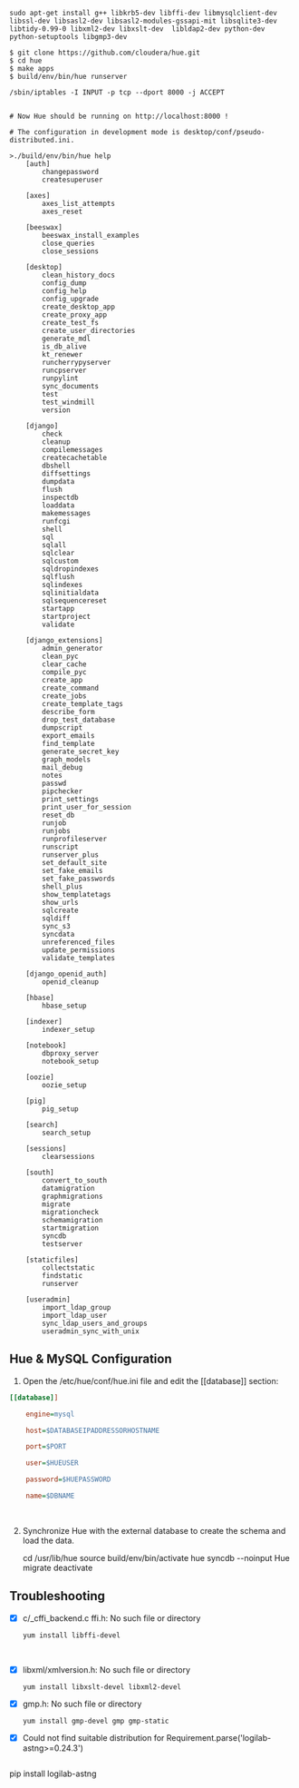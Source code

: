 
```
sudo apt-get install g++ libkrb5-dev libffi-dev libmysqlclient-dev libssl-dev libsasl2-dev libsasl2-modules-gssapi-mit libsqlite3-dev libtidy-0.99-0 libxml2-dev libxslt-dev  libldap2-dev python-dev python-setuptools libgmp3-dev

$ git clone https://github.com/cloudera/hue.git
$ cd hue
$ make apps
$ build/env/bin/hue runserver

/sbin/iptables -I INPUT -p tcp --dport 8000 -j ACCEPT


# Now Hue should be running on http://localhost:8000 !

# The configuration in development mode is desktop/conf/pseudo-distributed.ini.
```

```
>./build/env/bin/hue help
	[auth]
		changepassword
		createsuperuser

	[axes]
		axes_list_attempts
		axes_reset

	[beeswax]
		beeswax_install_examples
		close_queries
		close_sessions

	[desktop]
		clean_history_docs
		config_dump
		config_help
		config_upgrade
		create_desktop_app
		create_proxy_app
		create_test_fs
		create_user_directories
		generate_mdl
		is_db_alive
		kt_renewer
		runcherrypyserver
		runcpserver
		runpylint
		sync_documents
		test
		test_windmill
		version

	[django]
		check
		cleanup
		compilemessages
		createcachetable
		dbshell
		diffsettings
		dumpdata
		flush
		inspectdb
		loaddata
		makemessages
		runfcgi
		shell
		sql
		sqlall
		sqlclear
		sqlcustom
		sqldropindexes
		sqlflush
		sqlindexes
		sqlinitialdata
		sqlsequencereset
		startapp
		startproject
		validate

	[django_extensions]
		admin_generator
		clean_pyc
		clear_cache
		compile_pyc
		create_app
		create_command
		create_jobs
		create_template_tags
		describe_form
		drop_test_database
		dumpscript
		export_emails
		find_template
		generate_secret_key
		graph_models
		mail_debug
		notes
		passwd
		pipchecker
		print_settings
		print_user_for_session
		reset_db
		runjob
		runjobs
		runprofileserver
		runscript
		runserver_plus
		set_default_site
		set_fake_emails
		set_fake_passwords
		shell_plus
		show_templatetags
		show_urls
		sqlcreate
		sqldiff
		sync_s3
		syncdata
		unreferenced_files
		update_permissions
		validate_templates

	[django_openid_auth]
		openid_cleanup

	[hbase]
		hbase_setup

	[indexer]
		indexer_setup

	[notebook]
		dbproxy_server
		notebook_setup

	[oozie]
		oozie_setup

	[pig]
		pig_setup

	[search]
		search_setup

	[sessions]
		clearsessions

	[south]
		convert_to_south
		datamigration
		graphmigrations
		migrate
		migrationcheck
		schemamigration
		startmigration
		syncdb
		testserver

	[staticfiles]
		collectstatic
		findstatic
		runserver

	[useradmin]
		import_ldap_group
		import_ldap_user
		sync_ldap_users_and_groups
		useradmin_sync_with_unix
```

## Hue & MySQL Configuration

1. Open the /etc/hue/conf/hue.ini file and edit the [[database]] section:

```ini
[[database]]

	engine=mysql

	host=$DATABASEIPADDRESSORHOSTNAME

	port=$PORT

	user=$HUEUSER

	password=$HUEPASSWORD

	name=$DBNAME
```

​	

2. Synchronize Hue with the external database to create the schema and load the data.

	cd /usr/lib/hue
	source build/env/bin/activate
	hue syncdb --noinput
	Hue migrate
	deactivate



## Troubleshooting

- [x] c/_cffi_backend.c   ffi.h: No such file or directory

  ```
  yum install libffi-devel
  ```

  ​


- [x] libxml/xmlversion.h: No such file or directory

  ```shell
  yum install libxslt-devel libxml2-devel
  ```



- [x] gmp.h: No such file or directory

  ```
  yum install gmp-devel gmp gmp-static
  ```



- [x] Could not find suitable distribution for Requirement.parse('logilab-astng>=0.24.3')

  ```
pip install logilab-astng
  ```

  ​



